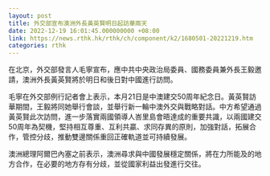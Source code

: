 ```yaml
---
layout: post
title: 外交部宣布澳洲外長黃英賢明日起訪華兩天
date: 2022-12-19 16:01:45.000000000 +08:00
link: https://news.rthk.hk/rthk/ch/component/k2/1680501-20221219.htm
categories: rthk
---
```


在北京，外交部發言人毛寧宣布，應中共中央政治局委員、國務委員兼外長王毅邀請，澳洲外長黃英賢將於明日和後日對中國進行訪問。

毛寧在外交部例行記者會上表示，本月21日是中澳建交50周年紀念日。黃英賢訪華期間，王毅將同她舉行會談，並舉行新一輪中澳外交與戰略對話。中方希望通過黃英賢此次訪問，進一步落實兩國領導人峇里島會晤達成的重要共識，以兩國建交50周年為契機，堅持相互尊重、互利共贏、求同存異的原則，加強對話，拓展合作，管控分歧，推動雙邊關係重回正確軌道並可持續發展。

澳洲總理阿爾巴內塞之前表示，澳洲尋求與中國發展穩定關係，將在力所能及的地方合作，在必要的地方存有分歧，並從國家利益出發進行交往。
